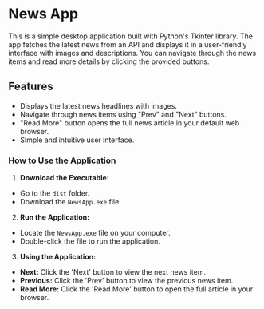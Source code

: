 
# News App

This is a simple desktop application built with Python's Tkinter library. The app fetches the latest news from an API and displays it in a user-friendly interface with images and descriptions. You can navigate through the news items and read more details by clicking the provided buttons.

## Features
- Displays the latest news headlines with images.
- Navigate through news items using "Prev" and "Next" buttons.
- "Read More" button opens the full news article in your default web browser.
- Simple and intuitive user interface.

### How to Use the Application

1.   **Download the Executable:**
   - Go to the `dist` folder.
   - Download the `NewsApp.exe` file.

2.  **Run the Application:**
   - Locate the `NewsApp.exe` file on your computer.
   - Double-click the file to run the application.

3.   **Using the Application:**
   - **Next:** Click the 'Next' button to view the next news item.
   - **Previous:** Click the 'Prev' button to view the previous news item.
   - **Read More:** Click the 'Read More' button to open the full article in your browser.



